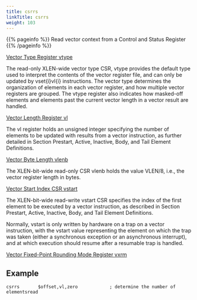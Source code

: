 ```yaml
---
title: csrrs
linkTitle: csrrs
weight: 103
---
```


{{% pageinfo %}}
Read vector context from a Control and Status Register
{{% /pageinfo %}}

[Vector Type Register vtype](https://github.com/riscv/riscv-v-spec/blob/master/v-spec.adoc#vector-type-register-vtype)

The read-only XLEN-wide vector type CSR, vtype provides the default type used to interpret the contents of the vector register file, and can only be updated by vset{i}vl{i} instructions. The vector type determines the organization of elements in each vector register, and how multiple vector registers are grouped. The vtype register also indicates how masked-off elements and elements past the current vector length in a vector result are handled.

[Vector Length Register vl](https://github.com/riscv/riscv-v-spec/blob/master/v-spec.adoc#35-vector-length-register-vl)

The vl register holds an unsigned integer specifying the number of elements to be updated with results from a vector instruction, as further detailed in Section Prestart, Active, Inactive, Body, and Tail Element Definitions.

[Vector Byte Length vlenb](https://github.com/riscv/riscv-v-spec/blob/master/v-spec.adoc#36-vector-byte-length-vlenb)

The XLEN-bit-wide read-only CSR vlenb holds the value VLEN/8, i.e., the vector register length in bytes.

[Vector Start Index CSR vstart](https://github.com/riscv/riscv-v-spec/blob/master/v-spec.adoc#37-vector-start-index-csr-vstart)


The XLEN-bit-wide read-write vstart CSR specifies the index of the first element to be executed by a vector instruction, as described in Section Prestart, Active, Inactive, Body, and Tail Element Definitions.

Normally, vstart is only written by hardware on a trap on a vector instruction, with the vstart value representing the element on which the trap was taken (either a synchronous exception or an asynchronous interrupt), and at which execution should resume after a resumable trap is handled.

[Vector Fixed-Point Rounding Mode Register vxrm](https://github.com/riscv/riscv-v-spec/blob/master/v-spec.adoc#38-vector-fixed-point-rounding-mode-register-vxrm)

## Example

```text
csrrs       $offset,vl,zero            ; determine the number of elementsread
```